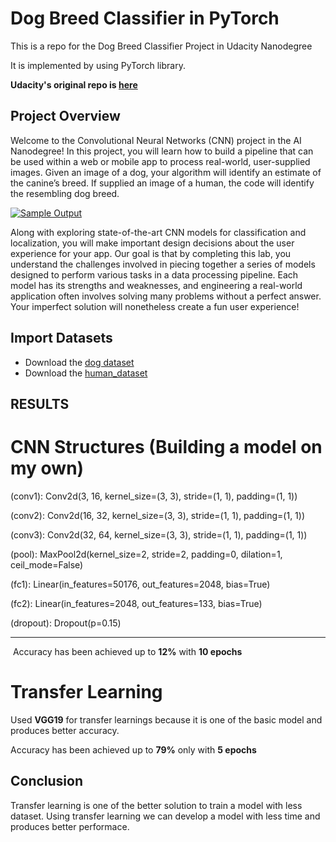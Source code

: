 # Dog Breed Classifier in PyTorch
This is a repo for the Dog Breed Classifier Project  in Udacity Nanodegree

It is implemented by using PyTorch library.

**Udacity's original repo is [here](https://github.com/udacity/deep-learning-v2-pytorch/tree/master/project-dog-classification)**



## Project Overview

Welcome to the Convolutional Neural Networks (CNN) project in the AI  Nanodegree! In this project, you will learn how to build a pipeline that  can be used within a web or mobile app to process real-world,  user-supplied images.  Given an image of a dog, your algorithm will  identify an estimate of the canine’s breed.  If supplied an image of a  human, the code will identify the resembling dog breed.

[![Sample Output](https://github.com/udacity/deep-learning-v2-pytorch/raw/master/project-dog-classification/images/sample_dog_output.png)](https://github.com/udacity/deep-learning-v2-pytorch/blob/master/project-dog-classification/images/sample_dog_output.png)

Along with exploring state-of-the-art CNN models for classification  and localization, you will make important design decisions about the  user experience for your app.  Our goal is that by completing this lab,  you understand the challenges involved in piecing together a series of  models designed to perform various tasks in a data processing pipeline.   Each model has its strengths and weaknesses, and engineering a  real-world application often involves solving many problems without a  perfect answer.  Your imperfect solution will nonetheless create a fun  user experience!



## Import Datasets

* Download the [dog dataset](https://s3-us-west-1.amazonaws.com/udacity-aind/dog-project/dogImages.zip)
* Download the [human_dataset](https://s3-us-west-1.amazonaws.com/udacity-aind/dog-project/lfw.zip)


## RESULTS

# CNN Structures (Building a model on my own)

  (conv1): Conv2d(3, 16, kernel_size=(3, 3), stride=(1, 1), padding=(1, 1))
  
  (conv2): Conv2d(16, 32, kernel_size=(3, 3), stride=(1, 1), padding=(1, 1))
  
  (conv3): Conv2d(32, 64, kernel_size=(3, 3), stride=(1, 1), padding=(1, 1))
  
  (pool): MaxPool2d(kernel_size=2, stride=2, padding=0, dilation=1, ceil_mode=False)
  
  (fc1): Linear(in_features=50176, out_features=2048, bias=True)
  
  (fc2): Linear(in_features=2048, out_features=133, bias=True)
  
  (dropout): Dropout(p=0.15)

-----

​	Accuracy has been achieved up to **12%** with **10 epochs**





# Transfer Learning

Used **VGG19** for transfer learnings because it is one of the basic model and produces better accuracy.



Accuracy has been achieved up to **79%** only with **5 epochs**

## Conclusion

Transfer learning is one of the better solution to train a model with less dataset. Using transfer learning we can develop a model with less time and produces better performace.

